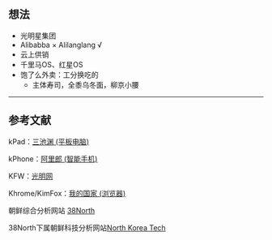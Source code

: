 ## 想法
* 光明星集团
* Alibabba × Alilanglang √
* 云上供销
* 千里马OS、红星OS
* 饱了么外卖：工分换吃的
  * 主体寿司，全黍乌冬面，柳京小腰
    

------------------
## 参考文献

kPad：[三池渊 (平板电脑)](https://zh.wikipedia.org/wiki/%E4%B8%89%E6%B1%A0%E6%B7%B5_(%E5%B9%B3%E6%9D%BF%E9%9B%BB%E8%85%A6))

kPhone：[阿里郎 (智能手机)](https://zh.wikipedia.org/wiki/%E9%98%BF%E9%87%8C%E9%83%8E_(%E6%99%BA%E8%83%BD%E6%89%8B%E6%A9%9F))

KFW：[光明网](https://zh.wikipedia.org/wiki/%E5%85%89%E6%98%8E%E7%BD%91_(%E6%9C%9D%E9%B2%9C))

Khrome/KimFox：[我的国家 (浏览器)](https://zh.wikipedia.org/wiki/%E6%88%91%E7%9A%84%E5%9B%BD%E5%AE%B6_(%E6%B5%8F%E8%A7%88%E5%99%A8))

朝鲜综合分析网站 [38North](https://www.38north.org/)

38North下属朝鲜科技分析网站[North Korea Tech](https://www.northkoreatech.org/)
